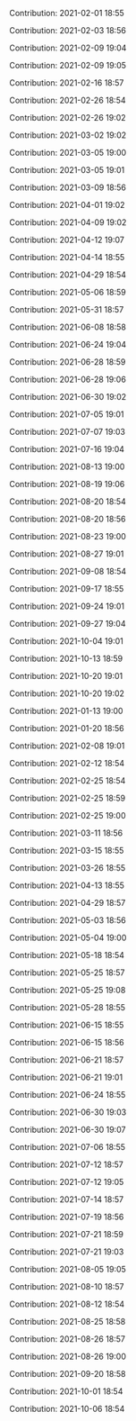 Contribution: 2021-02-01 18:55

Contribution: 2021-02-03 18:56

Contribution: 2021-02-09 19:04

Contribution: 2021-02-09 19:05

Contribution: 2021-02-16 18:57

Contribution: 2021-02-26 18:54

Contribution: 2021-02-26 19:02

Contribution: 2021-03-02 19:02

Contribution: 2021-03-05 19:00

Contribution: 2021-03-05 19:01

Contribution: 2021-03-09 18:56

Contribution: 2021-04-01 19:02

Contribution: 2021-04-09 19:02

Contribution: 2021-04-12 19:07

Contribution: 2021-04-14 18:55

Contribution: 2021-04-29 18:54

Contribution: 2021-05-06 18:59

Contribution: 2021-05-31 18:57

Contribution: 2021-06-08 18:58

Contribution: 2021-06-24 19:04

Contribution: 2021-06-28 18:59

Contribution: 2021-06-28 19:06

Contribution: 2021-06-30 19:02

Contribution: 2021-07-05 19:01

Contribution: 2021-07-07 19:03

Contribution: 2021-07-16 19:04

Contribution: 2021-08-13 19:00

Contribution: 2021-08-19 19:06

Contribution: 2021-08-20 18:54

Contribution: 2021-08-20 18:56

Contribution: 2021-08-23 19:00

Contribution: 2021-08-27 19:01

Contribution: 2021-09-08 18:54

Contribution: 2021-09-17 18:55

Contribution: 2021-09-24 19:01

Contribution: 2021-09-27 19:04

Contribution: 2021-10-04 19:01

Contribution: 2021-10-13 18:59

Contribution: 2021-10-20 19:01

Contribution: 2021-10-20 19:02

Contribution: 2021-01-13 19:00

Contribution: 2021-01-20 18:56

Contribution: 2021-02-08 19:01

Contribution: 2021-02-12 18:54

Contribution: 2021-02-25 18:54

Contribution: 2021-02-25 18:59

Contribution: 2021-02-25 19:00

Contribution: 2021-03-11 18:56

Contribution: 2021-03-15 18:55

Contribution: 2021-03-26 18:55

Contribution: 2021-04-13 18:55

Contribution: 2021-04-29 18:57

Contribution: 2021-05-03 18:56

Contribution: 2021-05-04 19:00

Contribution: 2021-05-18 18:54

Contribution: 2021-05-25 18:57

Contribution: 2021-05-25 19:08

Contribution: 2021-05-28 18:55

Contribution: 2021-06-15 18:55

Contribution: 2021-06-15 18:56

Contribution: 2021-06-21 18:57

Contribution: 2021-06-21 19:01

Contribution: 2021-06-24 18:55

Contribution: 2021-06-30 19:03

Contribution: 2021-06-30 19:07

Contribution: 2021-07-06 18:55

Contribution: 2021-07-12 18:57

Contribution: 2021-07-12 19:05

Contribution: 2021-07-14 18:57

Contribution: 2021-07-19 18:56

Contribution: 2021-07-21 18:59

Contribution: 2021-07-21 19:03

Contribution: 2021-08-05 19:05

Contribution: 2021-08-10 18:57

Contribution: 2021-08-12 18:54

Contribution: 2021-08-25 18:58

Contribution: 2021-08-26 18:57

Contribution: 2021-08-26 19:00

Contribution: 2021-09-20 18:58

Contribution: 2021-10-01 18:54

Contribution: 2021-10-06 18:54

